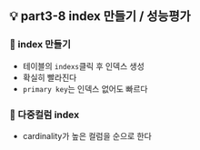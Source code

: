 ## 💡 part3-8 index 만들기 / 성능평가

### 🔹 index 만들기

- 테이블의 `indexs`클릭 후 인덱스 생성
- 확실히 빨라진다
- `primary key`는 인덱스 없어도 빠르다

### 🔹 다중컬럼 index

- cardinality가 높은 컬럼을 순으로 한다
